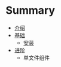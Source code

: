 # Summary

* [介绍](README.md)
* [基础](chapter1.md)
   * [安装](chapter1-install.md)
* [进阶](chapter2.md)
   * 单文件组件

